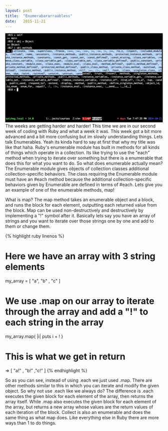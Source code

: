 ```yaml
---
layout: post
title:  "Enumerabararraabless"
date:   2015-11-21
---
```


<span class="image featured"><img src="/images/methodchain.jpg" alt=""></span>
The weeks are getting harder and harder! This time we are in our second week of coding with Ruby and what a week it was. This week got a bit more advanced and a bit more confusing but im slowly understanding things. Lets talk Enumerables. Yeah its kinda hard to say at first that why my title was like that haha. Ruby's enumerable module has built in methods for all kinds of things which operate in a collection. Its like trying to use the "each" method when trying to iterate over something but there is a enumerable that does this for what you want to do. So what does enumerable actually mean? The Enumerable module gives objects of collection classes additional collection-specific behaviors. The class requiring the Enumerable module must have an #each method because the additional collection-specific behaviors given by Enumerable are defined in terms of #each. Lets give you an example of one of the enumerable methods, map!

What is map? The map method takes an enumerable object and a block, and runs the block for each element, outputting each returned value from the block. Map can be used non-destructively and destructively by implementing a "!" symbol after it. Basically lets say you have an array of strings and you want to iterate over those strings one by one and add to them or change them.

{% highlight ruby linenos %}
# Here we have an array with 3 string elements
my_array = [ "a", "b" , "c" ]

# We use .map on our array to iterate through the array and add a "!" to each string in the array
my_array.map{ |i| puts i + ! }
 
# This is what we get in return
=> [ "a!" , "b!" ,"c!" ]
{% endhighlight %}

So as you can see, instead of using .each we just used .map. There are other methods similar to this in which you can iterate and modify the given object. So why not use .each like we always do? The difference is .each executes the given block for each element of the array, then returns the array itself. While .map also executes the given block for each element of the array, but returns a new array whose values are the return values of each iteration of the block. Collect is also an enumerable and does the same thing as what map does. Like everything else in Ruby there are more ways than 1 to do things.